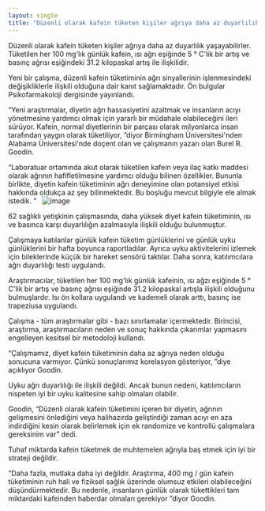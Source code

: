 ```yaml
---
layout: single
title: "Düzenli olarak kafein tüketen kişiler ağrıya daha az duyarlılık yaşayabilirler"
---
```

Düzenli olarak kafein tüketen kişiler ağrıya daha az duyarlılık yaşayabilirler. Tüketilen her 100 mg'lık günlük kafein, ısı ağrı eşiğinde 5 ° C'lik bir artış ve basınç ağrısı eşiğindeki 31.2 kilopaskal artış ile ilişkilidir.

Yeni bir çalışma, düzenli kafein tüketiminin ağrı sinyallerinin işlenmesindeki değişikliklerle ilişkili olduğuna dair kanıt sağlamaktadır. Ön bulgular Psikofarmakoloji dergisinde yayınlandı.

“Yeni araştırmalar, diyetin ağrı hassasiyetini azaltmak ve insanların acıyı yönetmesine yardımcı olmak için yararlı bir müdahale olabileceğini ileri sürüyor. Kafein, normal diyetlerinin bir parçası olarak milyonlarca insan tarafından yaygın olarak tüketiliyor, ”diyor Birmingham Üniversitesi'nden Alabama Üniversitesi'nde doçent olan ve çalışmanın yazarı olan Burel R. Goodin.

“Laboratuar ortamında akut olarak tüketilen kafein veya ilaç katkı maddesi olarak ağrının hafifletilmesine yardımcı olduğu bilinen özellikler. Bununla birlikte, diyetin kafein tüketiminin ağrı deneyimine olan potansiyel etkisi hakkında oldukça az şey bilinmektedir. Bu boşluğu mevcut bilgiyle ele almak istedik. ”
 
![image](https://i.hizliresim.com/XM7nm3.jpg)
 
62 sağlıklı yetişkinin çalışmasında, daha yüksek diyet kafein tüketiminin, ısı ve basınca karşı duyarlılığın azalmasıyla ilişkili olduğu bulunmuştur.

Çalışmaya katılanlar günlük kafein tüketim günlüklerini ve günlük uyku günlüklerini bir hafta boyunca raportladılar. Ayrıca uyku aktivitelerini izlemek için bileklerinde küçük bir hareket sensörü taktılar. Daha sonra, katılımcılara ağrı duyarlılığı testi uygulandı.

Araştırmacılar, tüketilen her 100 mg'lık günlük kafeinin, ısı ağzı eşiğinde 5 ° C'lik bir artış ve basınç ağrısı eşiğinde 31.2 kilopaskal artışla ilişkili olduğunu bulmuşlardır. Isı ön kollara uygulandı ve kademeli olarak arttı, basınç ise trapeziusa uygulandı.

Çalışma - tüm araştırmalar gibi - bazı sınırlamalar içermektedir. Birincisi, araştırma, araştırmacıların neden ve sonuç hakkında çıkarımlar yapmasını engelleyen kesitsel bir metodoloji kullandı.

“Çalışmamız, diyet kafein tüketiminin daha az ağrıya neden olduğu sonucuna varmıyor. Çünkü sonuçlarımız korelasyon gösteriyor, ”diye açıklıyor Goodin.

Uyku ağrı duyarlılığı ile ilişkili değildi. Ancak bunun nedeni, katılımcıların nispeten iyi bir uyku kalitesine sahip olmaları olabilir.

Goodin, “Düzenli olarak kafein tüketimini içeren bir diyetin, ağrının gelişmesini önlediğini veya halihazırda geliştirdiği zaman acıyı en aza indirdiğini kesin olarak belirlemek için ek randomize ve kontrollü çalışmalara gereksinim var” dedi.

Tuhaf miktarda kafein tüketmek de muhtemelen ağrıyla baş etmek için iyi bir strateji değildir.

“Daha fazla, mutlaka daha iyi değildir. Araştırma, 400 mg / gün kafein tüketiminin ruh hali ve fiziksel sağlık üzerinde olumsuz etkileri olabileceğini düşündürmektedir. Bu nedenle, insanların günlük olarak tükettikleri tam miktardaki kafeinden haberdar olmaları gerekiyor ”diyor Goodin.
